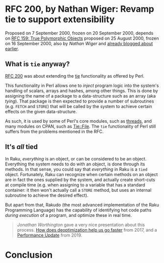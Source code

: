 # RFC 200, by Nathan Wiger: Revamp tie to support extensibility

Proposed on 7 September 2000, frozen on 20 September 2000, depends on
[RFC 159: True Polymorphic Objects](https://raku.org/archive/rfc/159.html)
proposed on 25 August 2000, frozen on 16 September 2000, also by *Nathan Wiger*
and [already blogged about earlier](https://raku-advent.blog/2020/08/17/rfc-159-by-nathan-wiger-true-polymorphic-objects/).

## What is `tie` anyway?

[RFC 200](https://raku.org/archive/rfc/200.html) was about extending the
[tie](https://perldoc.perl.org/5.32.0//functions/tie.html) functionality
as offered by Perl.

This functionality in Perl allows one to *inject* program logic into the
system's handling of scalars, arrays and hashes, among other things.  This
is done by assigning the name of a package to a data-structure such as an
array (aka *tying*).  That package is then expected to provide a number of
subroutines (e.g. `FETCH` and `STORE`) that will be called by the system
to achieve certain effects on the given data-structure.

As such, it is used by some of Perl's core modules, such as
[threads](https://perldoc.perl.org/5.32.0/threads.html), and many
modules on CPAN, such as [Tie::File](https://metacpan.org/pod/Tie::File).
The `tie` functionality of Perl still suffers from the problems mentioned
in the RFC.

## It's *all* tied

In Raku, *everything* is an object, or can be considered to be an object.
Everything the system needs to do with an object, is done through its
methods.  In that sense, you could say that *everything* in Raku is a
`tied` object.  Fortunately, Raku can recognize when certain methods
on an object are in fact the ones supplied by the system, and actually
create short-cuts at compile time (e.g. when assigning to a variable
that has a standard container: it then won't actually call a `STORE`
method, but uses an internal subroutine to achieve the desired effect).

But apart from that, Rakudo (the most advanced implementation of the
Raku Programming Language) has the capability of identifying hot code
paths *during execution* of a program, and optimize these in real time.
> *Jonathan Worthington* gave a very nice presentation about this process.  [How does deoptimization help us go faster](http://jnthn.net/papers/2017-spw-deopt.pdf) from 2017, and a [Performance Update](http://jnthn.net/papers/2019-perlcon-performance.pdf) from 2019.



# Conclusion

